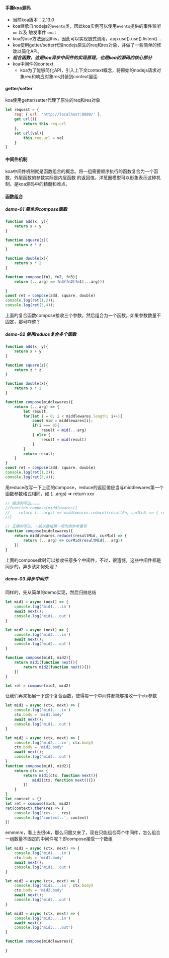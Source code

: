 #### 手撕koa源码
- 当前koa版本：2.13.0
- koa继承自nodejs的`events`类，因此koa实例可以使用`events`提供的事件监听 `on` 以及 触发事件 `emit`
- koa的use方法返回this，因此可以实现链式调用，app.use().use().listen()....
- koa使用getter/setter代理nodejs原生的req和res对象，并做了一些简单的修改以简化API。
- ***组合函数，这是koa异步中间件的实现原理，也是koa的源码的核心部分***
- koa中间件的context
    + koa为了能够简化API，引入上下文context概念，将原始的nodejs请求对象req和响应对象res封装到context里面

#### getter/setter
koa使用getter/setter代理了原生的req和res对象
```js
let request = {
    req: { url: 'http://localhost:8080/' },
    get url(){
        return this.req.url
    },
    set url(val){
        this.req.url = val
    }
}
```

#### 中间件机制
koa中间件机制就是函数组合的概念。将一组需要顺序执行的函数复合为一个函数，外层函数的参数实际是内层函数
的返回值。洋葱圈模型可以形象表示这种机制，是koa源码中的精髓和难点。


#### 函数组合
##### demo-01 简单的compose函数
```js
function add(x, y){
    return x + y
}

function square(z){
    return z * z
}

function double(x){
    return x * 2
}

function compose(fn1, fn2, fn3){
    return (...arg) => fn3(fn2(fn1(...arg)))
    
}
const ret = compose(add, square, double)
console.log(ret(1,2));
console.log(ret(3,4));
```
上面的复合函数compose接收三个参数，然后组合为一个函数。如果参数数量不固定，那可咋整？

##### demo-02 使用reduce复合多个函数
```js
function add(x, y){
    return x + y
}

function square(z){
    return z * z
}

function double(x){
    return x * 2
}

function compose(middlewares){
    return (...arg) => {
        let result;
        for(let i = 0; i < middlewares.length; i++){
            const mid = middlewares[i];
            if(i === 0){
                result = mid(...arg)
            } else {
                result = mid(result)
            }
        }
        return result;
    }
}
const ret = compose(add, square, double)
console.log(ret(1,2));
console.log(ret(3,4));
```

用reduce改写一下上面的compose，reduce的返回值应当与middlewares第一个函数参数格式相同，如 (...args) => return xxx
```js
// 错误的写法。。。。。
//function compose(middlewares){
//    return (...args) => middlewares.reduce((resultFn, curMid) => { return curMid(resultFn(...args))})
//}

// 正确的写法，一般以数组第一项为例参考着写
function compose(middlewares){
    return middlewares.reduce((resultMid, curMid) => {
        return (...arg) => curMid(resultMid(...arg))
    })
}
```
上面的compose此时可以接收任意多个中间件，不过，很遗憾，这些中间件都是同步的，异步该如何处理？

##### demo-03 异步中间件
同样的，先从简单的demo实现，然后归纳总结
```js
let mid1 = async (next) => {
    console.log('mid1....in')
    await next();
    console.log('mid1...out')
}

let mid2 = async (next) => {
    console.log('mid2....in')
    await next();
    console.log('mid2...out')
}

function compose(mid1, mid2){
    return mid1(function next(){
        return mid2(function next(){})
    })
}

let ret = compose(mid1, mid2)
```

让我们再来拓展一下这个复合函数，使得每一个中间件都能够接收一个ctx参数
```js
let mid1 = async (ctx, next) => {
    console.log('mid1....in')
    ctx.body = 'mid1.body'
    await next();
    console.log('mid1...out')
}

let mid2 = async (ctx, next) => {
    console.log('mid2....in', ctx.body)
    ctx.body = 'mid2.body'
    await next();
    console.log('mid2...out')
}
function compose(mid1, mid2){
    return ctx => {
        return mid1(ctx, function next(){
            mid2(ctx, function next(){})
        })
    }
}
let context = {}
let ret = compose(mid1, mid2)
ret(context).then(res => {
    console.log('res..', res)
    console.log('context..', context)
})
```
emmmm，看上去很ok，那么问题又来了，现在只能组合两个中间件，怎么组合一组数量不固定的中间件呢？即compose接受一个数组
```js
let mid1 = async (ctx, next) => {
    console.log('mid1....in')
    ctx.body = 'mid1.body'
    await next();
    console.log('mid1...out')
}

let mid2 = async (ctx, next) => {
    console.log('mid2....in', ctx.body)
    ctx.body = 'mid2.body'
    await next();
    console.log('mid2...out')
}

let mid3 = async (ctx, next) => {
    console.log('mid3....in')
    await next()
    console.log('mid3....out')
}

function compose(middlewares){
    
}
```
